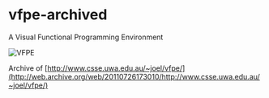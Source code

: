 # vfpe-archived

A Visual Functional Programming Environment

![VFPE](https://raw.githubusercontent.com/Kochise/vfpe-archived/master/examples/screenshots/parseO-1.png)

Archive of [http://www.csse.uwa.edu.au/~joel/vfpe/](http://web.archive.org/web/20110726173010/http://www.csse.uwa.edu.au/~joel/vfpe/)
